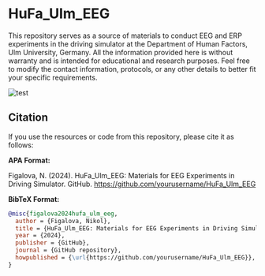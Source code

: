 # HuFa_Ulm_EEG

This repository serves as a source of materials to conduct EEG and ERP experiments in the driving simulator at the Department of Human Factors, Ulm University, Germany. All the information provided here is without warranty and is intended for educational and research purposes. Feel free to modify the contact information, protocols, or any other details to better fit your specific requirements.

![test](https://github.com/nikol-figalova/images/blob/main/WhatsApp%20Image%202021-02-17%20at%2016.55.12%20(1).jpeg)

## Citation

If you use the resources or code from this repository, please cite it as follows:

**APA Format:**

Figalova, N. (2024). HuFa_Ulm_EEG: Materials for EEG Experiments in Driving Simulator. GitHub. https://github.com/yourusername/HuFa_Ulm_EEG

**BibTeX Format:**

```bibtex
@misc{figalova2024hufa_ulm_eeg,
  author = {Figalova, Nikol},
  title = {HuFa_Ulm_EEG: Materials for EEG Experiments in Driving Simulator},
  year = {2024},
  publisher = {GitHub},
  journal = {GitHub repository},
  howpublished = {\url{https://github.com/yourusername/HuFa_Ulm_EEG}},
}
